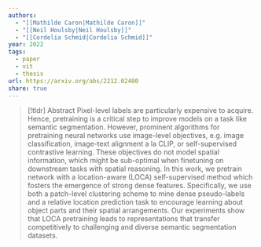 ```yaml
---
authors:
  - "[[Mathilde Caron|Mathilde Caron]]"
  - "[[Neil Houlsby|Neil Houlsby]]"
  - "[[Cordelia Schmid|Cordelia Schmid]]"
year: 2022
tags:
  - paper
  - vit
  - thesis
url: https://arxiv.org/abs/2212.02400
share: true
---
```

> [!tldr] Abstract
> Pixel-level labels are particularly expensive to acquire. Hence, pretraining is a critical step to improve models on a task like semantic segmentation. However, prominent algorithms for pretraining neural networks use image-level objectives, e.g. image classification, image-text alignment a la CLIP, or self-supervised contrastive learning. These objectives do not model spatial information, which might be sub-optimal when finetuning on downstream tasks with spatial reasoning. In this work, we pretrain network with a location-aware (LOCA) self-supervised method which fosters the emergence of strong dense features. Specifically, we use both a patch-level clustering scheme to mine dense pseudo-labels and a relative location prediction task to encourage learning about object parts and their spatial arrangements. Our experiments show that LOCA pretraining leads to representations that transfer competitively to challenging and diverse semantic segmentation datasets.
